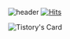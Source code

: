 ![header](https://capsule-render.vercel.app/api?type=cylinder&color=e3eddd&text=Hey!%20I'm%20Minjoo&fontColor=302936&fontSize=40&fontWeight=100)
[![Hits](https://hits.seeyoufarm.com/api/count/incr/badge.svg?url=https%3A%2F%2Fgithub.com%2Fkimmingju&count_bg=%23DBDBDB&title_bg=%23CAC2F3&icon=&icon_color=%23E7E7E7&title=hits&edge_flat=false)](https://hits.seeyoufarm.com)


![Tistory's Card](https://github-readme-tistory-card.vercel.app/api?name=blogger8342)
